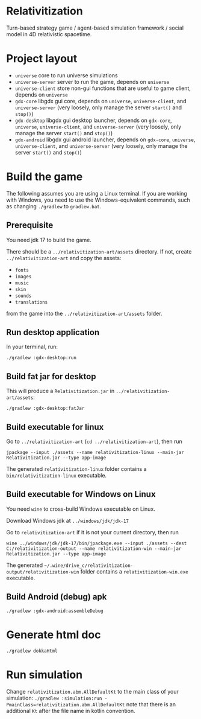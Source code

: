 # Relativitization
Turn-based strategy game / agent-based simulation framework / social model in 4D relativistic spacetime.

# Project layout
* `universe` core to run universe simulations
* `universe-server` server to run the game, depends on `universe`
* `universe-client` store non-gui functions that are useful to game client, depends on `universe`
* `gdx-core` libgdx gui core, depends on `universe`,  `universe-client`, and `universe-server` (very loosely, only manage the server `start()` and `stop()`)
* `gdx-desktop` libgdx gui desktop launcher, depends on `gdx-core`, `universe`,  `universe-client`, and `universe-server` (very loosely, only manage the server `start()` and `stop()`)
* `gdx-android` libgdx gui android launcher, depends on `gdx-core`, `universe`,  `universe-client`, and `universe-server` (very loosely, only manage the server `start()` and `stop()`)


# Build the game
The following assumes you are using a Linux terminal. If you are working with Windows, you need to use the Windows-equivalent commands, such as changing `./gradlew` to `gradlew.bat`.

## Prerequisite
You need jdk 17 to build the game.

There should be a `../relativitization-art/assets` directory. If not, create `../relativitization-art`
and copy the assets:

* `fonts`
* `images`
* `music`
* `skin`
* `sounds`
* `translations`

from the game into the `../relativitization-art/assets` folder.

## Run desktop application
In your terminal, run:
```
./gradlew :gdx-desktop:run
```

## Build fat jar for desktop
This will produce a `Relativitization.jar` in `../relativitization-art/assets`:
```
./gradlew :gdx-desktop:fatJar
```

## Build executable for linux
Go to `../relativitization-art` (`cd ../relativitization-art`), then run
```
jpackage --input ./assets --name relativitization-linux --main-jar Relativitization.jar --type app-image
```

The generated `relativitization-linux` folder contains a `bin/relativitization-linux` executable.

## Build executable for Windows on Linux
You need `wine` to cross-build Windows executable on Linux.

Download Windows jdk at `../windows/jdk/jdk-17`

Go to `relativitization-art` if it is not your current directory, then run
```
wine ../windows/jdk/jdk-17/bin/jpackage.exe --input ./assets --dest C:/relativitization-output --name relativitization-win --main-jar Relativitization.jar --type app-image
```

The generated `~/.wine/drive_c/relativitization-output/relativitization-win` folder contains a `relativitization-win.exe` executable.


## Build Android (debug) apk
`./gradlew :gdx-android:assembleDebug`

# Generate html doc
`./gradlew dokkaHtml`


# Run simulation
Change `relativitization.abm.AllDefaultKt` to the main class of your simulation:
`./gradlew :simulation:run -PmainClass=relativitization.abm.AllDefaultKt`
note that there is an additional `Kt` after the file name in kotlin convention.
